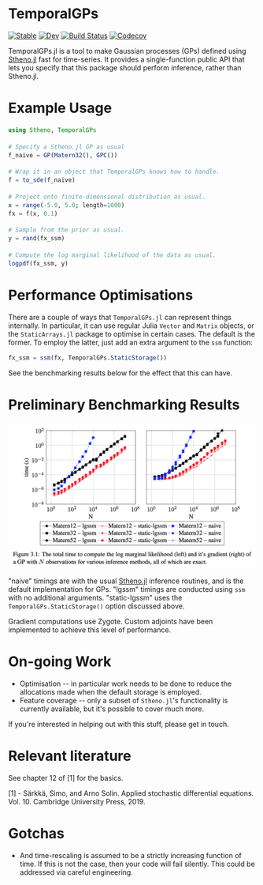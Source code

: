 # TemporalGPs

[![Stable](https://img.shields.io/badge/docs-stable-blue.svg)](https://willtebbutt.github.io/TemporalGPs.jl/stable)
[![Dev](https://img.shields.io/badge/docs-dev-blue.svg)](https://willtebbutt.github.io/TemporalGPs.jl/dev)
[![Build Status](https://travis-ci.com/willtebbutt/TemporalGPs.jl.svg?branch=master)](https://travis-ci.com/willtebbutt/TemporalGPs.jl)
[![Codecov](https://codecov.io/gh/willtebbutt/TemporalGPs.jl/branch/master/graph/badge.svg)](https://codecov.io/gh/willtebbutt/TemporalGPs.jl)

TemporalGPs.jl is a tool to make Gaussian processes (GPs) defined using [Stheno.jl](https://github.com/willtebbutt/Stheno.jl/) fast for time-series. It provides a single-function public API that lets you specify that this package should perform inference, rather than Stheno.jl.



# Example Usage

```julia
using Stheno, TemporalGPs

# Specify a Stheno.jl GP as usual
f_naive = GP(Matern32(), GPC())

# Wrap it in an object that TemporalGPs knows how to handle.
f = to_sde(f_naive)

# Project onto finite-dimensional distribution as usual.
x = range(-5.0, 5.0; length=1000)
fx = f(x, 0.1)

# Sample from the prior as usual.
y = rand(fx_ssm)

# Compute the log marginal likelihood of the data as usual.
logpdf(fx_ssm, y)
```



# Performance Optimisations

There are a couple of ways that `TemporalGPs.jl` can represent things internally. In particular, it can use regular Julia `Vector` and `Matrix` objects, or the `StaticArrays.jl` package to optimise in certain cases. The default is the former. To employ the latter, just add an extra argument to the `ssm` function:
```julia
fx_ssm = ssm(fx, TemporalGPs.StaticStorage())
```
See the benchmarking results below for the effect that this can have.



# Preliminary Benchmarking Results

![](/examples/preliminary-benchmarks.png)

"naive" timings are with the usual [Stheno.jl](https://github.com/willtebbutt/Stheno.jl/) inference routines, and is the default implementation for GPs. "lgssm" timings are conducted using `ssm` with no additional arguments. "static-lgssm" uses the `TemporalGPs.StaticStorage()` option discussed above.

Gradient computations use Zygote. Custom adjoints have been implemented to achieve this level of performance.



# On-going Work

- Optimisation -- in particular work needs to be done to reduce the allocations made when the default storage is employed.
- Feature coverage -- only a subset of `Stheno.jl`'s functionality is currently available, but it's possible to cover much more.

If you're interested in helping out with this stuff, please get in touch.



# Relevant literature

See chapter 12 of [1] for the basics.

[1] - Särkkä, Simo, and Arno Solin. Applied stochastic differential equations. Vol. 10. Cambridge University Press, 2019.

# Gotchas

- And time-rescaling is assumed to be a strictly increasing function of time. If this is not the case, then your code will fail silently. This could be addressed via careful engineering.
